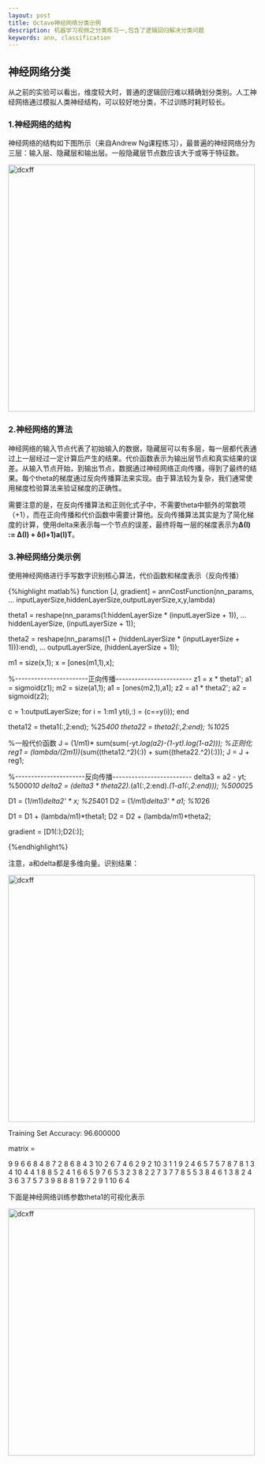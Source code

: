 ```yaml
---
layout: post
title: Octave神经网络分类示例
description: 机器学习视频之分类练习一,包含了逻辑回归解决分类问题
keywords: ann, classification
---
```


## 神经网络分类

从之前的实验可以看出，维度较大时，普通的逻辑回归难以精确划分类别。人工神经网络通过模拟人类神经结构，可以较好地分类，不过训练时耗时较长。

### 1.神经网络的结构

神经网络的结构如下图所示（来自Andrew Ng课程练习），最普遍的神经网络分为三层：输入层、隐藏层和输出层。一般隐藏层节点数应该大于或等于特征数。

<img src="https://pp1230.github.io/static/images/annmodel.png" width = "500" alt="dcxff" />

### 2.神经网络的算法

神经网络的输入节点代表了初始输入的数据，隐藏层可以有多层，每一层都代表通过上一层经过一定计算后产生的结果。代价函数表示为输出层节点和真实结果的误差。从输入节点开始，到输出节点，数据通过神经网络正向传播，得到了最终的结果。每个theta的梯度通过反向传播算法来实现。由于算法较为复杂，我们通常使用梯度检验算法来验证梯度的正确性。

需要注意的是，在反向传播算法和正则化式子中，不需要theta中额外的常数项（+1），而在正向传播和代价函数中需要计算他。反向传播算法其实是为了简化梯度的计算，使用delta来表示每一个节点的误差，最终将每一层的梯度表示为**Δ(l) := Δ(l) + δ(l+1)a(l)T**。

### 3.神经网络分类示例

使用神经网络进行手写数字识别核心算法，代价函数和梯度表示（反向传播）

{%highlight matlab%}
function [J, gradient] = annCostFunction(nn_params, ...
inputLayerSize,hiddenLayerSize,outputLayerSize,x,y,lambda)

theta1 = reshape(nn_params(1:hiddenLayerSize * (inputLayerSize + 1)), ...
                 hiddenLayerSize, (inputLayerSize + 1));

theta2 = reshape(nn_params((1 + (hiddenLayerSize * (inputLayerSize + 1))):end), ...
                 outputLayerSize, (hiddenLayerSize + 1));
				 
m1 = size(x,1);
x = [ones(m1,1),x];

%-----------------------正向传播------------------------
z1 = x * theta1';
a1 = sigmoid(z1);
m2 = size(a1,1);
a1 = [ones(m2,1),a1];
z2 = a1 * theta2';
a2 = sigmoid(z2);

c = 1:outputLayerSize;
for i = 1:m1
yt(i,:) = (c==y(i));
end

theta12 = theta1(:,2:end);	%25*400
theta22 = theta2(:,2:end);	%10*25

%一般代价函数
J = (1/m1)* sum(sum(-yt.*log(a2)-(1-yt).*log(1-a2)));
%正则化
reg1 = (lambda/(2*m1))*(sum((theta12.^2)(:)) + sum((theta22.^2)(:)));
J = J + reg1;

%----------------------反向传播-------------------------
delta3 = a2 - yt;	%5000*10
delta2 = (delta3 * theta22).*(a1(:,2:end).*(1-a1(:,2:end)));	%5000*25

D1 = (1/m1)*delta2' * x;	%25*401
D2 = (1/m1)*delta3' * a1;	%10*26

D1 = D1 + (lambda/m1)*theta1;
D2 = D2 + (lambda/m1)*theta2;

gradient = [D1(:);D2(:)];

{%endhighlight%}

注意，a和delta都是多维向量。识别结果：

<img src="https://pp1230.github.io/static/images/annresult.png" width = "500" alt="dcxff" />

Training Set Accuracy: 96.600000

matrix =

9    9    6    6    8    4    8    7    2    8
6    8    4    3   10    2    6    7    4    6
2    9    2   10    3    1    1    9    2    4
6    5    7    5    7    8    7    8    1    3
4   10    4    4    1    8    8    5    2    4
1    6    6    5    9    7    6    5    3    2
3    8    2    2    7    3    7    7    8    5
5    3    8    4    6    1    3    8    2    4
3    6    3    7    5    7    3    9    8    8
8    1    9    7    2    9    1   10    6    4


下面是神经网络训练参数theta1的可视化表示

<img src="https://pp1230.github.io/static/images/anntheta.png" width = "500" alt="dcxff" />
